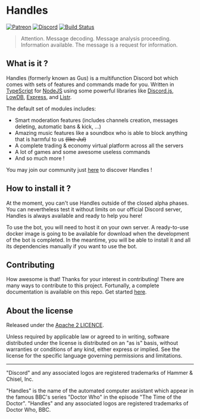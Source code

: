 # Handles
[![Patreon](http://ionicabizau.github.io/badges/patreon.svg)](https://www.patreon.com/callmegus)
[![Discord](https://discordapp.com/api/guilds/337648434603491330/embed.png)](https://discord.gg/aYcxRR6)
[![Build Status](https://travis-ci.org/callmegus/handles-bot.svg?branch=dev)](https://travis-ci.org/callmegus/handles-bot)

> Attention. Message decoding. Message analysis proceeding. Information available. The message is a request for information.


## What is it ?

Handles (formerly known as Gus) is a multifunction Discord bot which comes with sets of features and commands made for you. Written in [TypeScript](https://www.typescriptlang.org) for [NodeJS](https://nodejs.org) using some powerful libraries like [Discord.js](https://discord.js.org), [LowDB](https://github.com/typicode/lowdb), [Express](http://expressjs.com), and [Listr](https://github.com/SamVerschueren/listr).

The default set of modules includes:
* Smart moderation features (includes channels creation, messages deleting, automatic bans & kick, ...)
* Amazing music features like a soundbox who is able to block anything that is harmful to us ~~(like Jul)~~
* A complete trading & economy virtual platform across all the servers
* A lot of games and some awesome useless commands
* And so much more !

You may join our community just [here](https://discord.gg/aYcxRR6) to discover Handles !


## How to install it ?

At the moment, you can't use Handles outside of the closed alpha phases. You can nevertheless test it without limits on our official Discord server, Handles is always available and ready to help you here!

To use the bot, you will need to host it on your own server. A ready-to-use docker image is going to be available for download when the development of the bot is completed. In the meantime, you will be able to install it and all its dependencies manually if you want to use the bot.


## Contributing

How awesome is that! Thanks for your interest in contributing! There are many ways to contribute to this project. Fortunally, a complete documentation is available on this repo. Get started [here](CONTRIBUTING.md).


## About the license

Released under the [Apache 2 LICENCE](LICENSE).

Unless required by applicable law or agreed to in writing, software distributed under the license is distributed on an "as is" basis, without warranties or conditions of any kind, either express or implied. See the license for the specific language governing permissions and limitations.

---

"Discord" and any associated logos are registered trademarks of Hammer & Chisel, Inc.

"Handles" is the name of the automated computer assistant which appear in the famous BBC's series "Doctor Who" in the episode "The Time of the Doctor". "Handles" and any associated logos are registered trademarks of Doctor Who, BBC.
